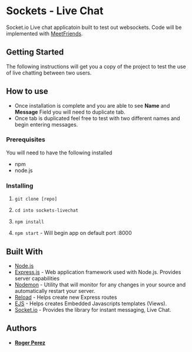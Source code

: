 # Sockets - Live Chat
Socket.io Live chat applicatoin built to test out websockets. 
Code will be implemented with [MeetFriends](https://github.com/rogercodes1/meet-friends).

## Getting Started

The following instructions will get you a copy of the project to test the use of live chatting between two users. 

## How to use
* Once installation is complete and you are able to see **Name** and **Message** Field you will need to duplicate tab.
* Once tab is duplicated feel free to test with two different names and begin entering messages. 

### Prerequisites
You will need to have the following installed
* npm
* node.js


### Installing

1. `git clone [repo]`

2. `cd into sockets-livechat`

3. `npm install `

4. `npm start` - Will begin app on default port :8000

## Built With

* [Node.js](https://nodejs.org/en/)
* [Express.js]() - Web application framework used with Node.js. Provides server capabilities
* [Nodemon](https://www.npmjs.com/package/nodemon) - Utility that will monitor for any changes in your source and automatically restart your server.
* [Reload](https://github.com/alallier/reload) - Helps create new Express routes
* [EJS](http://www.embeddedjs.com/) - Helps creates Embedded Javascripts templates (Views).
* [Socket.io](https://socket.io/) - Provides the library for instant messaging, Live Chat. 


## Authors
* **[Roger Perez](https://www.linkedin.com/in/rogerperez1/)**
